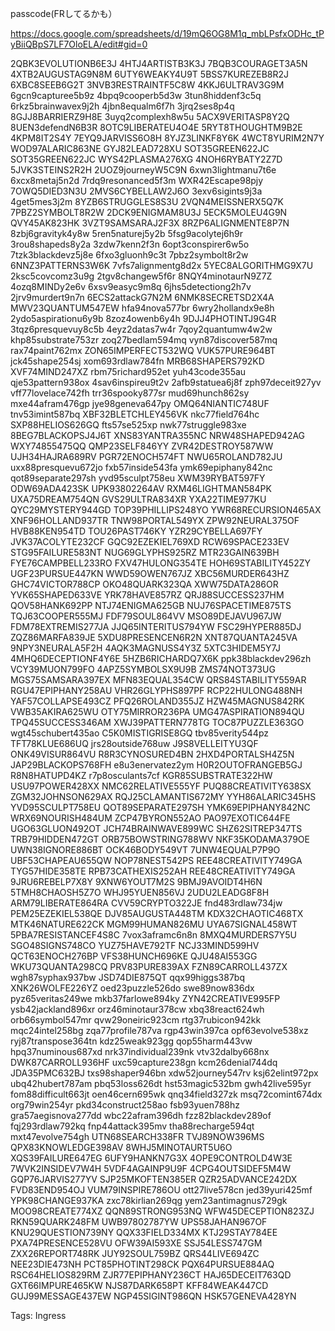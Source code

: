 passcode(FRしてるかも）

https://docs.google.com/spreadsheets/d/19mQ6OG8M1q_mbLPsfxODHc_tPyBiiQBpS7LF7OloELA/edit#gid=0



2QBK3EVOLUTIONB6E3J
4HTJ4ARTISTB3K3J
7BQB3COURAGET3A5N
4XTB2AUGUSTAG9N8M
6UTY6WEAKY4U9T
5BSS7KUREZEB8R2J
6XBC8SEEB6G2T
3NVB3RESTRAINTF5C8W
4KKJ6ULTRAV3G9M
6gcn9capturee5b9z
4bpq9cooperb5d3w
3tun8hiddenf3c5q
6rkz5brainwavex9j2h
4jbn8equalm6f7h
3jrq2ses8p4q
8GJJ8BARRIERZ9H8E
3uyq2complexh8w5u
5ACX9VERITASP8Y2Q
8UEN3defendN6B3R
8OTC9LIBERATEU4O4E
5RYT8THOUGHTM9B2E
4KPM8IT2S4Y
7EYQ9JARVISS6O8H
8YJZ3LINKF8Y6K
4WCT8YURIM2N7Y
WOD97ALARIC863NE
GYJ82LEAD728XU
SOT35GREEN622JC
SOT35GREEN622JC
WYS42PLASMA276XG
4NOH6RYBATY2Z7D
5JVK3STEINS2R2H
2UOZ9journeyW5C9N
6xwn3lightmanu7t6e
6xcx8metaj5n2d
7rdq9resonanced5f3m
WXR42Escape98pjy
7OWQ5DIED3N3U
2MVS6CYBELLAW2J6O
3exv6sigints9j3a
4get5mes3j2m
8YZB6STRUGGLES8S3U
2VQN4MEISSNERX5Q7K
7PBZ2SYMBOLT8R2W
2DCK9ENIGMAM8U3J
5ECK5MOLEU4G9N
QVY45AK823HK
3VZT9SAMSARAJ2F3X
8RZP6ALIGNMENTE8P7N
8zbj6gravityk4y8w
5ren5naturej5y2b
5fsg9acolytej6h9r
3rou8shapeds8y2a
3zdw7kenn2f3n
6opt3conspirer6w5o
7tzk3blackdevz5j8e
6fxo3gluonh9c3t
7pbz2symbolt8r2w
6NNZ3PATTERNS3W6K
7vfs7alignmentg8d2x
5YEC8ALGORITHMG9X7U
2ksc5covcomz3u9g
2tgv8changew5f6r
8NQY4minotaurN9Z7Z
4ozq8MINDy2e6v
6xsv9easyc9m8q
6jhs5detectiong2h7v
2jrv9murdert9n7n
6ECS2attackG7N2M
6NMK8SECRETSD2X4A
MWV23QUANTUM547EW
hfa94nova577br
6wry2hollandx9e8h
2ydo5aspirationu6y9b
8zoz4owenb6y4h
9DJJ4PHOTINTJ9G4R
3tqz6presquevuy8c5b
4eyz2datas7w4r
7qoy2quantumw4w2w
khp85substrate753zr
zoq27bedlam594mq
vyn87discover587mq
rax74paint762mx
ZON65IMPERFECT532WQ
VUK57PURE964BT
jck45shape254sj
xom693rdlaw784fn
MRB68SHAPERS792KD
XVF74MIND247XZ
rbm75richard952et
yuh43code355au
qje53pattern938ox
4sav6inspireu9t2v
2afb9statuea6j8f
zph97deceit927yv
vff77lovelace742fh
trr36spooky877sr
mud69hunch862sy
mxe44afram476gp
jye98geneva647py
OMQ64NIANTIC748UF
tnv53imint587bq
XBF32BLETCHLEY456VK
nkc77field764hc
SXP88HELIOS626GQ
fts57se525xp
nwk77struggle983xe
8BEG7BLACKOPSJ4J6T
XNS83YANTRA355NC
NRW48SHAPED942AG
WXY74855475QQ
QMP23SELF846YY
ZVR42DESTROY587WW
UJH34HAJRA689RV
PGR72ENOCH574FT
NWU65ROLAND782JU
uxx88presquevu672jo
fxb57inside543fa
ymk69epiphany842nc
qot89separate297sh
yvd95sculpt758eu
XWM39RYBAT597FY
ODW69ADA423SK
UPK93802264AV
RXM46LIGHTMAN584PK
UXA75DREAM754QN
GVS29ULTRA834XR
YXA22TIME977KU
QYC29MYSTERY944GD
TOP39PHILLIPS248YO
YWR68RECURSION465AX
XNF96HOLLAND937TR
TNW98PORTAL549YX
ZPW92NEURAL375OF
HVB88KEN954TD
TOU26PAST746KY
YZR29CYBELLA697FY
JVK37ACOLYTE232CF
GQC92EZEKIEL769XD
RCW69SPACE233EV
STG95FAILURE583NT
NUG69GLYPHS925RZ
MTR23GAIN639BH
FYE76CAMPBELL233RO
FXV47HULONG354TE
HOH69STABILITY452ZY
UGF23PURSUE447KN
WWD59OWEN767JZ
XBC56MURDER643HZ
GHC74VICTOR788CP
OKO48QUARK323QA
XWW75DATA286OR
YVK65SHAPED633VE
YRK78HAVE857RZ
QRJ88SUCCESS237HM
QOV58HANK692PP
NTJ74ENIGMA625GB
NUJ76SPACETIME875TS
TQJ63COOPER555MJ
FDF79SOUL864VV
MSO89DEJAVU967JW
FDM78EXTREMIS277JA
JJQ65INTERITUS794YW
FSC29HYPER885DJ
ZQZ86MARFA839JE
5XDU8PRESENCEN6R2N
XNT87QUANTA245VA
9NPY3NEURALA5F2H
4AQK3MAGNUSS4Y3Z
5XTC3HIDEM5Y7J
4MHQ6DECEPTIONF4Y6E
5HZB6RICHARDQ7X6K
ppk38blackdev296zh
VCY39MUON799FO
4APZ5SYMBOLSX9U9B
ZMS74NOT373UG
MGS75SAMSARA397EX
MFN83EQUAL354CW
QRS84STABILITY559AR
RGU47EPIPHANY258AU
VHR26GLYPHS897PF
RCP22HULONG488NH
YAF57COLLAPSE493CZ
PFQ26ROLAND355JZ
HZW45MAGNUS842RK
VWB35AKIRA625WU
OTY75MIRROR236PA
UMG47ASPIRATION894QU
TPQ45SUCCESS346AM
XWJ39PATTERN778TG
TOC87PUZZLE363GO
wgt45schubert435ao
C5K0MISTIGRISE8GQ
tbv85verity544pz
TFT78KLUE686UQ
jrs28outside768uw
J9S8VELLEITYU3QF
ONK49VISUR864VU
R8R3CYNOSURED4BN
2HXD4PORTALSH4Z5N
JAP29BLACKOPS768FH
e8u3enervatez2ym
H0R2OUTOFRANGEB5GJ
R8N8HATUPD4KZ
r7p8osculants7cf
KGR85SUBSTRATE322HW
USU97POWER428XX
NMC62RELATIVE555YF
PUQ88CREATIVITY638SX
ZGM32JOHNSON629AX
RQJ25CLAMANTIS672MY
YYH86ALARIC345HS
YVD95SCULPT758EU
QOT89SEPARATE297SH
YMK69EPIPHANY842NC
WRX69NOURISH484UM
ZCP47BYRON552AO
PAO97EXOTIC644FE
UGO63GLUON492OT
JCH74BRAINWAVE899WC
SHZ62SITREP347TS
TRB79HIDDEN472GT
ORB75BOWSTRING788WV
NKF35KODAMA379OE
UWN38IGNORE886BT
OCK46BODY549VT
7UNW4EQUALP7P9O
UBF53CHAPEAU655QW
NOP78NEST542PS
REE48CREATIVITY749GA
TYG57HIDE358TE
RPB73CATHEXIS252AH
REE48CREATIVITY749GA
9JRU6REBELP7X8Y
9XNW6YOUT7M2S
9BMJ9AVOIDT4H6N
5TMH8CHAOSH5Z7O
WHJ95YUEN856VJ
2UDU2LEADG8F8H
ARM79LIBERATE864RA
CVV59CRYPTO322JE
fnd483rdlaw734jw
PEM25EZEKIEL538QE
DJV85AUGUSTA448TM
KDX32CHAOTIC468TX
MTK46NATURE622CK
MGM99HUMAN826MU
UYA67SIGNAL458WT
5PBA7RESISTANCEF4S8C
7vox3aframc6n8n
8MXQ4MURDERS7Y5U
SGO48SIGNS748CO
YUZ75HAVE792TF
NCJ33MIND599HV
QCT63ENOCH276BP
VFS38HUNCH696KE
QJU48AI553GG
WKU73QUANTA298CQ
PRV83PURE839AX
FZN89CARROLL437ZX
wgh87syphax937bw
JSD74DIE875QT
qqx99higgs387bq
XNK26WOLFE226YZ
oed23puzzle526do
swe89now836dx
pyz65veritas249we
mkb37farlowe894ky
ZYN42CREATIVE995FP
ysb42jackland896xr
orz46minotaur378cw
xbq38react624wh
orb66symbol547mr
qvw29oneiric923cm
rtg37rubicon942kk
mqc24intel258bg
zqa77profile787va
rgp43win397ca
opf63evolve538xz
ryj87transpose364tn
kdz25weak923gg
qop55harm443vw
hpq37numinous687xd
nrk37individual239nk
vtv32dalby668nx
DWK87CARROLL936HF
uxc59capture238gn
kcm26denial744dq
JDA35PMC632BJ
txs98shaper946bn
xdw52journey547rv
ksj62elint972px
ubq42hubert787am
pbq53loss626dt
hst53magic532bm
gwh42live595yr
fom88difficult663jt
oen46cern695wk
qnq34field327zk
msq72comint674dx
org79win254yr
pkd34construct258ao
fsb93yuen788hz
gra57aegisnova277dd
wbc22afram396dh
fzz82blackdev289of
fqj293rdlaw792kq
fnp44attack395mv
tha88recharge594qt
mxt47evolve754gh
UTN68SEARCH338FR
TVJ89NOW396MS
QPX83KNOWLEDGE398AV
8WHJ5MINOTAURT5U6O
XQS39FAILURE647EG
6UFY9HANKN7G3X
4OPE9CONTROLD4W3E
7WVK2INSIDEV7W4H
5VDF4AGAINP9U9F
4CPG4OUTSIDEF5M4W
GQP76JARVIS277YV
SJP25MKOFTEN385ER
QZR25ADVANCE242DX
FVD83END954OJ
VUM79INSPIRE786OU
ott27live578cn
jed39yuri425mf
YPK98CHANGE937KA
zxc78kirlian269qg
yem23antimagnus729gk
MOO98CREATE774XZ
QQN89STRONG953NQ
WFW45DECEPTION823ZJ
RKN59QUARK248FM
UWB97802787YW
UPS58JAHAN967OF
KNU29QUESTION739NY
QQX33FIELD334MX
KTJ29STAY784EE
PXA74PRESENCE528VU
OFW39AI593XE
SSJ54LESS747GM
ZXX26REPORT748RK
JUY92SOUL759BZ
QRS44LIVE694ZC
NEE23DIE473NH
PCT85PHOTINT298CK
PQX64PURSUE884AQ
RSC64HELIOS829RM
ZJR77EPIPHANY236CT
HAJ65DECEIT763QD
GXT66IMPURE465KW
NJS87DARK658PT
KFF84WEAK447CD
GUJ99MESSAGE437EW
NGP45SIGINT986QN
HSK57GENEVA428YN



Tags:
  Ingress